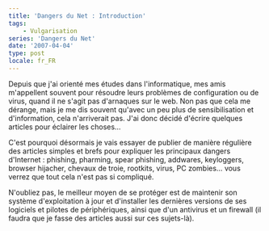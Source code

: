 ```yaml
---
title: 'Dangers du Net : Introduction'
tags:
    - Vulgarisation
series: 'Dangers du Net'
date: '2007-04-04'
type: post
locale: fr_FR
---
```


Depuis que j'ai orienté mes études dans l'informatique, mes amis m'appellent souvent pour résoudre leurs problèmes de configuration ou de virus, quand il ne s'agit pas d'arnaques sur le web. Non pas que cela me dérange, mais je me dis souvent qu'avec un peu plus de sensibilisation et d'information, cela n'arriverait pas. J'ai donc décidé d'écrire quelques articles pour éclairer les choses…

<!-- more -->

C'est pourquoi désormais je vais essayer de publier de manière régulière des articles simples et brefs pour expliquer les principaux dangers d'Internet&nbsp;: phishing, pharming, spear phishing, addwares, keyloggers, browser hijacher, chevaux de troie, rootkits, virus, PC zombies… vous verrez que tout cela n'est pas si compliqué.

N'oubliez pas, le meilleur moyen de se protéger est de maintenir son système d'exploitation à jour et d'installer les dernières versions de ses logiciels et pilotes de périphériques, ainsi que d'un antivirus et un firewall (il faudra que je fasse des articles aussi sur ces sujets-là).
